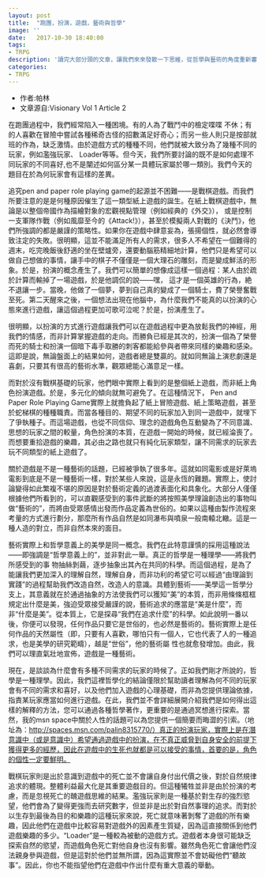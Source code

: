 ```yaml
---
layout: post
title:  "跑團，扮演，遊戲，藝術與哲學"
image: ''
date:   2017-10-30 18:40:00
tags:
- TRPG
description: '讀完大部分頭的文章，讓我們來來發散一下思維，從哲學與藝術的角度重新審核玩家。。。。。。'
categories:
- TRPG
---
```

- 作者:帕林 
- 文章源自:Visionary Vol 1 Article 2

在跑團過程中，我們經常陷入一種困境。有的人為了戰鬥中的檢定喋喋 不休；有的人喜歡在冒險中嘗試各種稀奇古怪的招數滿足好奇心；而另一些人則只是按部就班的作為，缺乏激情。由於遊戲方式的種種不同，他們就被大致分為了幾種不同的玩家，例如濫強玩家、 Loader等等。但今天，我們所要討論的既不是如何處理不同玩家的不同喜好,也不是闡述如何區分某一具體玩家屬於哪一類別。我們今天的題目在於為何玩家會有這樣的差異。

追究pen and paper role playing game的起源並不困難——是戰棋遊戲。而我們所要注意的是是何種原因催生了這一類型紙上遊戲的誕生。在紙上戰棋遊戲中，無論是以整個帝國作為描繪對象的宏觀視點管理（例如經典的《外交》）， 或是控制一支軍隊作戰（例如風靡至今的《Attack!》），甚至於模擬兩人對戰的《決鬥》，他們所強調的都是嚴謹的策略性。如果你在遊戲中肆意妄為，張揚個性，就必然會導致注定的失敗。很明顯，這並不能滿足所有人的需求，很多人不希望在一個難得的週末，吃完晚飯後舒適的坐在壁爐旁，還要動腦筋精細地計算，他們只是希望可以做自己想做的事情，讓手中的棋子不僅僅是一個大理石的雕刻，而是變成鮮活的形象。於是，扮演的概念產生了。我們可以簡單的想像成這樣一個過程：某人由於疏於計算而輸掉了一場遊戲，於是他調侃的說——嘿， 這才是一個英雄的行為，絶不退讓一步。當晚，他做了一個夢，夢到自己真的變成了一個騎士，費了榮譽奮戰至死。第二天醒來之後，一個想法出現在他腦中，為什麼我們不能真的以扮演的心態來進行遊戲，讓這個過程更加可歌可泣呢？於是，扮演產生了。

很明顯，以扮演的方式進行遊戲讓我們可以在遊戲過程中更為放鬆我們的神經，用我們的情感，而非計算掌握遊戲的走向。而勝負已經是其次的，扮演一個為了榮譽而死的騎士和扮演一個暗下毒手取勝的刺客都能給參與者帶來同樣的樂趣和感染。這即是說，無論盤面上的結果如何，遊戲者總是雙贏的。就如同無論上演悲劇還是喜劇，只要其有很高的藝術水準，觀眾總能心滿意足一樣。

而對於沒有戰棋基礎的玩家，他們眼中實際上看到的是整個紙上遊戲，而非紙上角色扮演遊戲。於是，多元化的傾向就無可避免了。在這種情況下， Pen and Paper Role Playing Game實際上就擔負起了紙上冒險遊戲、紙上策略遊戲，甚至於蛇梯棋的種種職責。而當各種目的、期望不同的玩家加入到同一遊戲中，就埋下了爭執種子。而這場遊戲，也從不同信仰、理念的遊戲角色互動變為了不同意識、思想的玩家之間的較量，角色扮演的本質，在遊戲一開始的時候，就已經淪喪了。而想要重拾遊戲的樂趣，其必由之路也就只有純化玩家類型，讓不同需求的玩家去玩不同類型的紙上遊戲了。

關於遊戲是不是一種藝術的話題，已經被爭執了很多年。這就如同電影或是好萊塢電影到底是不是一種藝術一樣，對於某些人來說，這是永恆的難題。實際上，使討論變得如此繁複不堪的原因是對於藝術定義的過渡表面化和具象化。大部分人僅僅根據他們所看到的，可以直觀感受到的事件武斷的將按照美學理論創造出的事物叫做“藝術的”，而將由受眾感情出發而作品定義為世俗的。如果以這種由製作流程來考量的方式進行劃分，那麼所有作品自然是如同瀑布與噴泉一般南轅北轍。這是一種人造的對立，而非自然本來的面目。

藝術實際上和哲學意義上的美學是同一概念。我們在此特意謹慎的採用這種說法——即強調是“哲學意義上的”，並非對此一舉。真正的哲學是一種理學——將我們所感受到的事
物抽絲剝繭，逐步抽象出其內在共同的科學。而這個過程，是為了能讓我們更加深入的理解自然，理解自身，而非功利的希望它可以經過“由理論到實踐”的過程幫助我們改造自然，改造人的意識。具體到藝術——美學這一哲學分支上，其意義就在於通過抽象的方法使我們可以獲知“美”的本質，而非用條條框框規定出什麼是美，強迫受眾接受嚴謹的說，藝術追求的應當是“美是什麼”，而非“什麼是美”。從本質上，它是探尋“我們在追求什麼”的科學。如此說明一番以後，你便可以發現，任何作品只要它是世俗的，也必然是藝術的。藝術實際上是任何作品的天然屬性（即，只要有人喜歡，哪怕只有一個人，它也代表了人的一種追求，也是美學的研究範疇），越是“世俗”，他的藝術屬 性也就愈發增加。由此，我們可以理直氣壯地宣佈，遊戲是一種藝術。

現在，是談談為什麼會有多種不同需求的玩家的時候了。正如我們剛才所說的，哲學是一種理學。因此，我們這裡哲學化的結論僅限於幫助讀者理解為何不同的玩家會有不同的需求和喜好，以及他們加入遊戲的心理基礎，而非為您提供理論依據，指責某玩家應當如何進行遊戲。在此，我們並不會詳細展開介紹我們是如何得出這樣的解釋的方法，您可以通過各種哲學著作，更重要的是通過冥想進行探索。當然，我的msn space中關於人性的話題可以為您提供一個簡要而晦澀的引索。（地址為：http://spaces.msn.com/palin8315770/）真正的扮演玩家，實際上是在潛意識中（或是意識中）希望通過遊戲中的扮演，在不真正威脅到自身安全的前提下獲得更多的經歷，因此在遊戲中的生死也就都是可以接受的事情，首要的是，角色的個性一定要鮮明。

戰棋玩家則是出於意識到遊戲中的死亡並不會讓自身付出代價之後，對於自然規律追求的體現。整體利益最大化是其重要遊戲目的。但這種犧牲並非是由於扮演的考慮，而是忽視死亡的醜遊戲思維的結果。濫強玩家則是一種基於對生存的強烈慾望，他們會為了變得更強而去研究數字，但並非是出於對自然事理的追求。而對於以生存到最後為目的和樂趣的這種玩家來說，死亡就意味著剝奪了遊戲的所有樂趣，因此他們在遊戲中比較容易對遊戲外的因素產生質疑，因為這直接關係到他們遊戲樂趣的多少。“Loader”是一種較為被動的遊戲方式。遊戲者本身很可能缺乏探索自然的慾望，而遊戲角色死亡對他自身也沒有影響。雖然角色死亡會讓他們沒法親身參與遊戲，但是這對於他們並無所謂，因為這實際並不會妨礙他們“聽故事”。因此，你也不能指望他們在遊戲中作出什麼有重大意義的舉動。